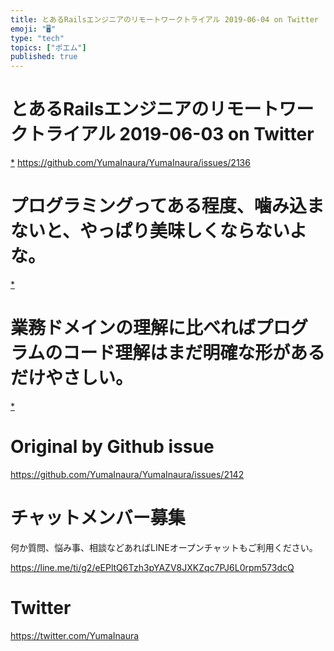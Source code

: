 ```yaml
---
title: とあるRailsエンジニアのリモートワークトライアル 2019-06-04 on Twitter
emoji: "🖥"
type: "tech"
topics: ["ポエム"]
published: true
---
```


# とあるRailsエンジニアのリモートワークトライアル 2019-06-03 on Twitter
 [*](https://twitter.com/YumaInaura/status/1135564381390028802")
<https://github.com/YumaInaura/YumaInaura/issues/2136>
# プログラミングってある程度、噛み込まないと、やっぱり美味しくならないよな。

 [*](https://twitter.com/YumaInaura/status/1135857737558966272")

# 業務ドメインの理解に比べればプログラムのコード理解はまだ明確な形があるだけやさしい。

 [*](https://twitter.com/YumaInaura/status/1135859498491338753")




# Original by Github issue

https://github.com/YumaInaura/YumaInaura/issues/2142








<!-- Update From Qiita API -->

# チャットメンバー募集


何か質問、悩み事、相談などあればLINEオープンチャットもご利用ください。

https://line.me/ti/g2/eEPltQ6Tzh3pYAZV8JXKZqc7PJ6L0rpm573dcQ





# Twitter


https://twitter.com/YumaInaura


<!-- Update From Qiita API -->


